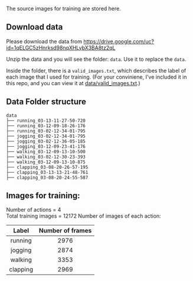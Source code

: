 The source images for training are stored here.

## Download data

Please download the data from
https://drive.google.com/uc?id=1qELGC5zHnrksd98nqXHLybX3BA8tz2qL

Unzip the data and you will see the folder: `data`. Use it to replace the `data`.

Inside the folder, there is a `valid_images.txt`, which describes the label of each image that I used for training. (For your conviniene, I've included it in this repo, and you can view it at [data/valid_images.txt](valid_images.txt).)

## Data Folder structure

  ```
  data
  ├── running_03-13-11-27-50-720
  ├── running_03-12-09-18-26-176
  ├── running_03-02-12-34-01-795
  ├── jogging_03-02-12-34-01-795
  ├── jogging_03-02-12-36-05-185
  ├── jogging_03-12-09-23-41-176
  ├── walking_03-12-09-13-10-500
  ├── walking_03-02-12-30-23-393
  ├── walking_03-12-09-13-10-875
  ├── clapping_03-08-20-26-57-195
  ├── clapping_03-13-13-21-48-761
  ├── clapping_03-08-20-24-55-587
  ```

## Images for training:

  Number of actions = 4  
  Total training images = 12172
  Number of images of each action:  

  |Label|Number of frames|
  |:---:|:---:|
  running|  2976|  
  jogging| 2874|  
  walking| 3353|  
  clapping|  2969|  